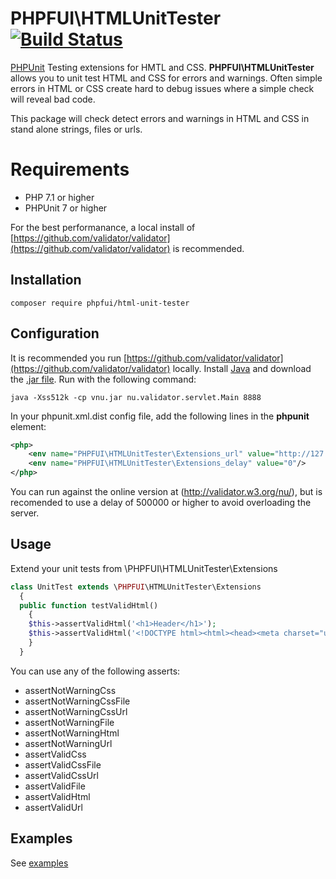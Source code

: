 # PHPFUI\HTMLUnitTester [![Build Status](https://travis-ci.org/phpfui/HTMLUnitTester.png?branch=master)](https://travis-ci.org/phpfui/HTMLUnitTester)

[PHPUnit](https://phpunit.de/) Testing extensions for HMTL and CSS. **PHPFUI\HTMLUnitTester** allows you to unit test HTML and CSS for errors and warnings. Often simple errors in HTML or CSS create hard to debug issues where a simple check will reveal bad code.

This package will check detect errors and warnings in HTML and CSS in stand alone strings, files or urls.
# Requirements
- PHP 7.1 or higher
- PHPUnit 7 or higher

For the best performanance, a local install of [https://github.com/validator/validator](https://github.com/validator/validator) is recommended.
## Installation
```
composer require phpfui/html-unit-tester
```
## Configuration
It is recommended you run [https://github.com/validator/validator](https://github.com/validator/validator) locally. Install [Java](https://www.java.com/ES/download/) and download the [.jar file](https://github.com/validator/validator/releases). Run with the following command:
```
java -Xss512k -cp vnu.jar nu.validator.servlet.Main 8888
```
In your phpunit.xml.dist config file, add the following lines in the **phpunit** element:
```xml
<php>
	<env name="PHPFUI\HTMLUnitTester\Extensions_url" value="http://127.0.0.1:8888"/>
	<env name="PHPFUI\HTMLUnitTester\Extensions_delay" value="0"/>
</php>
```
You can run against the online version at (http://validator.w3.org/nu/), but is recomended to use a delay of 500000 or higher to avoid overloading the server.

## Usage
Extend your unit tests from \PHPFUI\HTMLUnitTester\Extensions
```php
class UnitTest extends \PHPFUI\HTMLUnitTester\Extensions
  {
  public function testValidHtml()
    {
    $this->assertValidHtml('<h1>Header</h1>');
    $this->assertValidHtml('<!DOCTYPE html><html><head><meta charset="utf-8"/><title>Title</title></head><body><div>This is a test</div></body></html>');
    }
  }
```
You can use any of the following asserts:
- assertNotWarningCss
- assertNotWarningCssFile
- assertNotWarningCssUrl
- assertNotWarningFile
- assertNotWarningHtml
- assertNotWarningUrl
- assertValidCss
- assertValidCssFile
- assertValidCssUrl
- assertValidFile
- assertValidHtml
- assertValidUrl

## Examples
See [examples](https://github.com/phpfui/HTMLUnitTester/blob/master/tests/UnitTest.php)

